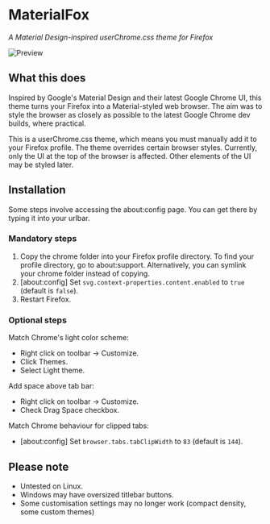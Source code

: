 # MaterialFox
*A Material Design-inspired userChrome.css theme for Firefox*

![Preview](https://user-images.githubusercontent.com/5405629/45172503-dffba300-b248-11e8-9c0c-3cf6b91466dd.png)

## What this does
Inspired by Google's Material Design and their latest Google Chrome UI, this theme turns your Firefox into a Material-styled web browser. The aim was to style the browser as closely as possible to the latest Google Chrome dev builds, where practical.

This is a userChrome.css theme, which means you must manually add it to your Firefox profile. The theme overrides certain browser styles. Currently, only the UI at the top of the browser is affected. Other elements of the UI may be styled later.

## Installation
Some steps involve accessing the about:config page. You can get there by typing it into your urlbar.

### Mandatory steps
1. Copy the chrome folder into your Firefox profile directory. To find your profile directory, go to about:support. Alternatively, you can symlink your chrome folder instead of copying.
2. [about:config] Set ```svg.context-properties.content.enabled``` to ```true``` (default is ```false```).
3. Restart Firefox.

### Optional steps
Match Chrome's light color scheme:
* Right click on toolbar -> Customize.
* Click Themes.
* Select Light theme.

Add space above tab bar:
* Right click on toolbar -> Customize.
* Check Drag Space checkbox.

Match Chrome behaviour for clipped tabs:
* [about:config] Set ```browser.tabs.tabClipWidth``` to ```83``` (default is ```144```).

## Please note
* Untested on Linux.
* Windows may have oversized titlebar buttons.
* Some customisation settings may no longer work (compact density, some custom themes)